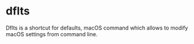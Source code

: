 # dflts
Dflts is a shortcut for defaults, macOS command which allows to modify macOS settings from command line.
